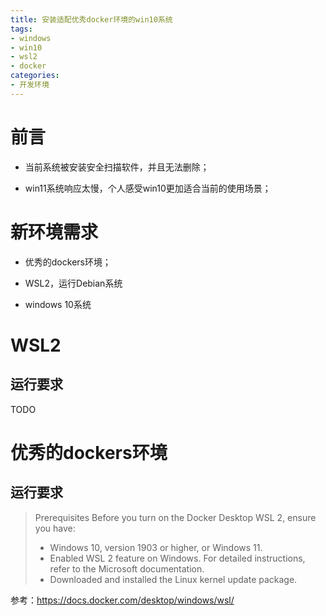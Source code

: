```yaml
---
title: 安装适配优秀docker环境的win10系统
tags:
- windows
- win10
- wsl2
- docker
categories:
- 开发环境
---
```


# 前言

- 当前系统被安装安全扫描软件，并且无法删除；

- win11系统响应太慢，个人感受win10更加适合当前的使用场景；

# 新环境需求

- 优秀的dockers环境；

- WSL2，运行Debian系统

- windows 10系统

# WSL2

## 运行要求

TODO

# 优秀的dockers环境

## 运行要求

>Prerequisites
Before you turn on the Docker Desktop WSL 2, ensure you have:
>
>- Windows 10, version 1903 or higher, or Windows 11.
>- Enabled WSL 2 feature on Windows. For detailed instructions, refer to the Microsoft documentation.
>- Downloaded and installed the Linux kernel update package.

参考：https://docs.docker.com/desktop/windows/wsl/
